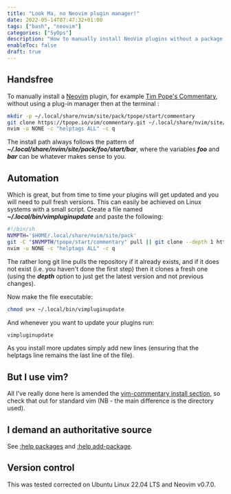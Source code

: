 ```yaml
---
title: "Look Ma, no Neovim plugin manager!"
date: 2022-05-14T07:47:32+01:00
tags: ["bash", "neovim"]
categories: ["SyOps"]
description: "How to manually install NeoVim plugins without a package manner"
enableToc: false
draft: true
---
```


## Handsfree

To manually install a [Neovim](https://neovim.io/) plugin, for example [Tim Pope's Commentary](https://github.com/tpope/vim-commentary), without using a plug-in manager then at the terminal :

```bash
mkdir -p ~/.local/share/nvim/site/pack/tpope/start/commentary
git clone https://tpope.io/vim/commentary.git ~/.local/share/nvim/site/pack/tpope/start/commentary
nvim -u NONE -c "helptags ALL" -c q
```

The install path always follows the pattern of ___~/.local/share/nvim/site/pack/foo/start/bar___, where the variables ___foo___ and ___bar___ can be whatever makes sense to you.

## Automation

Which is great, but from time to time your plugins will get updated and you will need to pull fresh versions.  This can easily be achieved on Linux systems with a small script.  Create a file named ___~/.local/bin/vimpluginupdate___ and paste the following:

```bash
#!/bin/sh
NVMPTH='$HOME/.local/share/nvim/site/pack'
git -C "$NVMPTH/tpope/start/commentary" pull || git clone --depth 1 https://tpope.io/vim/commentary.git $NVMPTH/tpope/start/commentary
nvim -u NONE -c "helptags ALL" -c q
```

The rather long git line pulls the repository if it already exists, and if it does not exist (i.e. you haven't done the first step) then it clones a fresh one (using the ___depth___ option to just get the latest version and not previous changes).

Now make the file executable:

```bash
chmod u+x ~/.local/bin/vimpluginupdate
```

And whenever you want to update your plugins run:

```bash
vimpluginupdate
```

As you install more updates simply add new lines (ensuring that the helptags line remains the last line of the file).

## But I use vim?

All I've really done here is amended the [vim-commentary install section](https://github.com/tpope/vim-commentary#installation), so check that out for standard vim (NB - the main difference is the directory used).

## I demand an authoritative source 

See [:help packages](https://neovim.io/doc/user/repeat.html#packages) and [:help add-package](https://neovim.io/doc/user/usr_05.html#05.4).

## Version control

This was tested corrected on Ubuntu Linux 22.04 LTS and Neovim v0.7.0.
